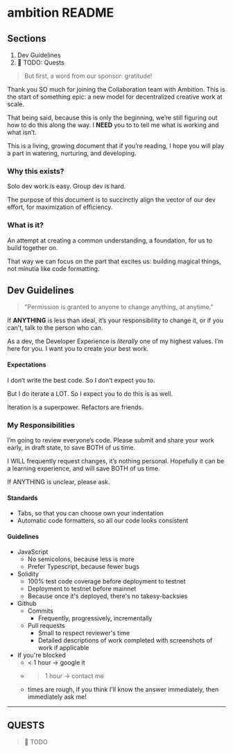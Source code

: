 # ambition README

## Sections

1. Dev Guidelines
2. 🚧 TODO: Quests

> But first, a word from our sponsor: gratitude!

Thank you SO much for joining the Collaboration team with Ambition.
This is the start of something epic: a new model for decentralized creative work at scale.

That being said, because this is only the beginning, we’re still figuring out how to do this along the way.
I **NEED** you to to tell me what is working and what isn’t.

This is a living, growing document that if you’re reading, I hope you will play a part in watering, nurturing, and developing.

### Why this exists?

Solo dev work is easy. Group dev is hard.

The purpose of this document is to succinctly align the vector of our dev effort, for maximization of efficiency.

### What is it?

An attempt at creating a common understanding, a foundation, for us to build together on.

That way we can focus on the part that excites us: building magical things, not minutia like code formatting.

## Dev Guidelines

> "Permission is granted to anyone to change anything, at anytime."

If **ANYTHING** is less than ideal, it’s your responsibility to change it, or if you can't, talk to the person who can.

As a dev, the Developer Experience is _literally_ one of my highest values. I’m here for you. I want you to create your best work.

#### Expectations

I don’t write the best code.
So I don’t expect you to.

But I do iterate a LOT.
So I expect you to do this is as well.

Iteration is a superpower. Refactors are friends.

### My Responsibilities

I’m going to review everyone’s code.
Please submit and share your work early, in draft state, to save BOTH of us time.

I WILL frequently request changes, it’s nothing personal.
Hopefully it can be a learning experience, and will save BOTH of us time.

If ANYTHING is unclear, please ask.

#### Standards

- Tabs, so that you can choose own your indentation
- Automatic code formatters, so all our code looks consistent

#### Guidelines

- JavaScript
  - No semicolons, because less is more
  - Prefer Typescript, because fewer bugs
- Solidity
  - 100% test code coverage before deployment to testnet
  - Deployment to testnet before mainnet
  - Because once it's deployed, there's no takesy-backsies
- Github
  - Commits
    - Frequently, progressively, incrementally
  - Pull requests
    - Small to respect reviewer's time
    - Detailed descriptions of work completed with screenshots of work if applicable
- If you're blocked
  - < 1 hour → google it
  - > 1 hour → contact me
  - times are rough, if you think I'll know the answer immediately, then immediately ask me!

---

## QUESTS

> 🚧 TODO
